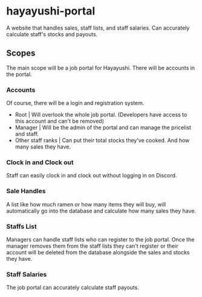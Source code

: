 # hayayushi-portal
A website that handles sales, staff lists, and staff salaries.
Can accurately calculate staff's stocks and payouts.

## Scopes
The main scope will be a job portal for Hayayushi. There will be accounts in the portal.

### Accounts
Of course, there will be a login and registration system.
  - Root | Will overlook the whole job portal. (Developers have access to this account and can't be removed)
  - Manager | Will be the admin of the portal and can manage the pricelist and staff.
  - Other staff ranks | Can put their total stocks they've cooked. And how many sales they have.

### Clock in and Clock out
Staff can easily clock in and clock out without logging in on Discord.

### Sale Handles
A list like how much ramen or how many items they will buy, will automatically go into the database and calculate how many sales they have.

### Staffs List
Managers can handle staff lists who can register to the job portal. Once the manager removes them from the staff lists they can't register
or their account will be deleted from the database alongside the sales and stocks they have.

### Staff Salaries
The job portal can accurately calculate staff payouts.
